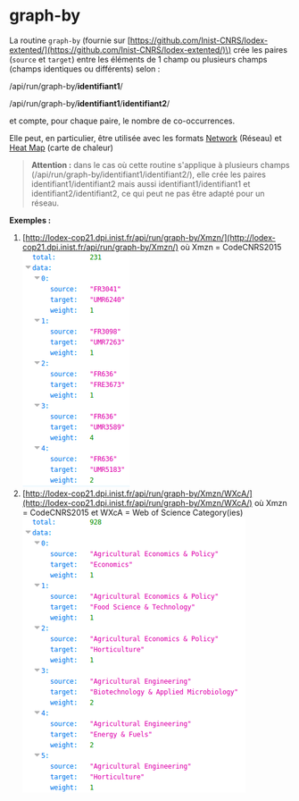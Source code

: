 # graph-by

La routine `graph-by` \(fournie sur [https://github.com/Inist-CNRS/lodex-extented/](https://github.com/Inist-CNRS/lodex-extented/)\) crée les paires \(`source` et `target`\) entre les éléments de 1 champ ou plusieurs champs \(champs identiques ou différents\) selon :

/api/run/graph-by/**identifiant1**/

/api/run/graph-by/**identifiant1**/**identifiant2**/

et compte, pour chaque paire, le nombre de co-occurrences.

Elle peut, en particulier, être utilisée avec les formats [Network](../../administration/modele/format/network.md) \(Réseau\) et [Heat Map](../../administration/modele/format/heatmap.md) \(carte de chaleur\)

> **Attention :** dans le cas où cette routine s'applique à plusieurs champs \(/api/run/graph-by/identifiant1/identifiant2/\), elle crée les paires identifiant1/identifiant2 mais aussi identifiant1/identifiant1 et identifiant2/identifiant2, ce qui peut ne pas être adapté pour un réseau.

**Exemples :**

1. [http://lodex-cop21.dpi.inist.fr/api/run/graph-by/Xmzn/](http://lodex-cop21.dpi.inist.fr/api/run/graph-by/Xmzn/) où Xmzn = CodeCNRS2015 ![R&#xE9;sultat de la routine graph-by avec un seul param&#xE8;tre](../../.gitbook/assets/routinegraphby1.png)
2. [http://lodex-cop21.dpi.inist.fr/api/run/graph-by/Xmzn/WXcA/](http://lodex-cop21.dpi.inist.fr/api/run/graph-by/Xmzn/WXcA/) où Xmzn = CodeCNRS2015 et WXcA = Web of Science Category\(ies\) ![R&#xE9;sultat de la routine graph-by avec deux param&#xE8;tres](../../.gitbook/assets/routinegraphby2.png)

